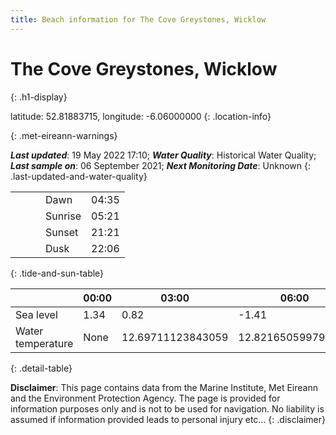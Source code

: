 ```yaml
---
title: Beach information for The Cove Greystones, Wicklow
---
```

# The Cove Greystones, Wicklow 
{: .h1-display}

latitude: 52.81883715, longitude: -6.06000000
{: .location-info}


{: .met-eireann-warnings}

___Last updated___: 19 May 2022 17:10; ___Water Quality___: Historical Water Quality;
___Last sample on___: 06 September 2021; ___Next Monitoring Date___: Unknown
{: .last-updated-and-water-quality}

|   |   |   |   |   |
|---|---|---|---|---|
|   |   |   | Dawn  | 04:35 |
|   |   |   | Sunrise  | 05:21 |
|   |   |   | Sunset  | 21:21 |
|   |   |   | Dusk  | 22:06 |
{: .tide-and-sun-table}

<div></div>

| | 00:00 | 03:00 | 06:00 | 09:00 | 12:00 | 15:00 | 18:00 | 21:00 |
|---|---|---|---|---|---|---|---|---|
| Sea level | 1.34 | 0.82 | -1.41 | -0.91| 0.89 | 0.89 | -1.04 | -0.82 |
| Water temperature | None | 12.69711123843059 | 12.821650599791592 | 12.513031802192334 | 12.541904061425146 | 12.75387252198486 | 12.979708101062926 | 12.617155431561208 |
{: .detail-table}

__Disclaimer__: This page contains data from the Marine Institute,
Met Eireann and the Environment Protection Agency. The page is provided for
information purposes only and is not to be used for navigation. No liability
is assumed if information provided leads to personal injury etc...
{: .disclaimer}